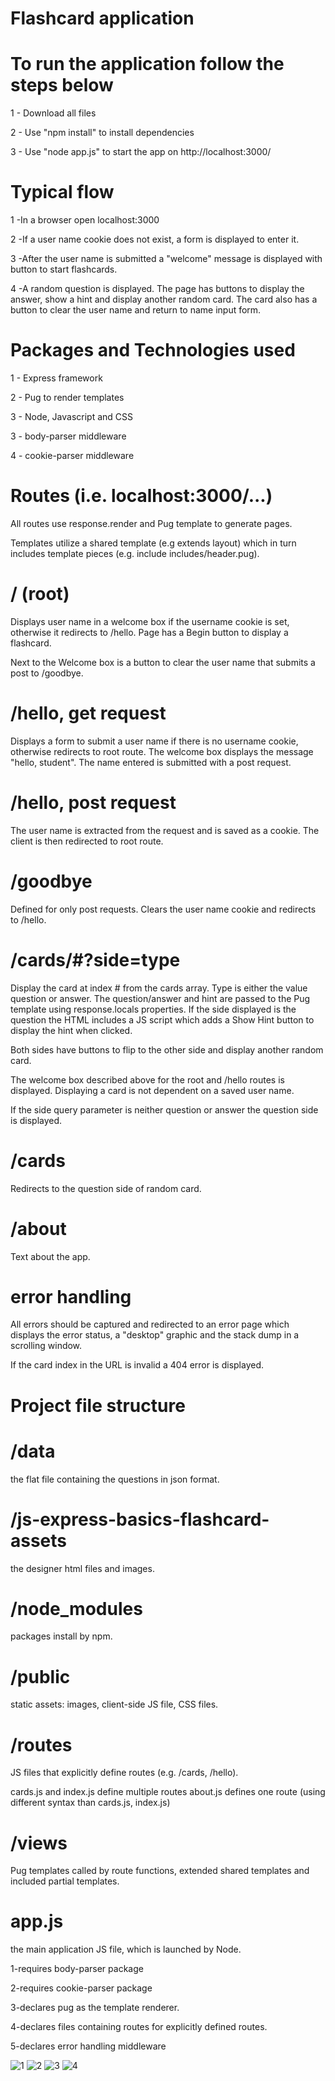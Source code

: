 # Flashcard application 

# To run the application follow the steps below

1 - Download all files

2 - Use "npm install" to install dependencies

3 - Use "node app.js" to start the app on http://localhost:3000/

# Typical flow

1 -In a browser open localhost:3000

2 -If a user name cookie does not exist, a form is displayed to enter it.

3 -After the user name is submitted a "welcome" message is displayed with button to start flashcards.

4 -A random question is displayed. The page has buttons to display the answer, show a hint and display another random card. The card also has a button to clear the user name and return to name input form.

# Packages and Technologies used

1 - Express framework

2 - Pug to render templates

3 - Node, Javascript and CSS

3 - body-parser middleware

4 - cookie-parser middleware

# Routes (i.e. localhost:3000/...)

All routes use response.render and Pug template to generate pages.

Templates utilize a shared template (e.g extends layout) which in turn includes template pieces (e.g. include includes/header.pug).

# / (root)
Displays user name in a welcome box if the username cookie is set, otherwise it redirects to /hello. Page has a Begin button to display a flashcard.

Next to the Welcome box is a button to clear the user name that submits a post to /goodbye.

# /hello, get request
Displays a form to submit a user name if there is no username cookie, otherwise redirects to root route. The welcome box displays the message "hello, student". The name entered is submitted with a post request.

# /hello, post request
The user name is extracted from the request and is saved as a cookie. The client is then redirected to root route.

# /goodbye
Defined for only post requests. Clears the user name cookie and redirects to /hello.

# /cards/#?side=type
Display the card at index # from the cards array. Type is either the value question or answer. The question/answer and hint are passed to the Pug template using response.locals properties. If the side displayed is the question the HTML includes a JS script which adds a Show Hint button to display the hint when clicked.

Both sides have buttons to flip to the other side and display another random card.

The welcome box described above for the root and /hello routes is displayed. Displaying a card is not dependent on a saved user name.

If the side query parameter is neither question or answer the question side is displayed.

# /cards
Redirects to the question side of random card.

# /about
Text about the app.

# error handling
All errors should be captured and redirected to an error page which displays the error status, a "desktop" graphic and the stack dump in a scrolling window.

If the card index in the URL is invalid a 404 error is displayed.

# Project file structure
# /data
the flat file containing the questions in json format.

# /js-express-basics-flashcard-assets
the designer html files and images.

# /node_modules
packages install by npm.

# /public
static assets: images, client-side JS file, CSS files.

# /routes
JS files that explicitly define routes (e.g. /cards, /hello).

cards.js and index.js define multiple routes
about.js defines one route (using different syntax than cards.js, index.js)

# /views
Pug templates called by route functions, extended shared templates and included partial templates.

# app.js
the main application JS file, which is launched by Node.

1-requires body-parser package

2-requires cookie-parser package

3-declares pug as the template renderer.

4-declares files containing routes for explicitly defined routes.

5-declares error handling middleware

![1](https://user-images.githubusercontent.com/26305085/55689584-30a8bb00-5954-11e9-826f-89b52d2d25ee.png)
![2](https://user-images.githubusercontent.com/26305085/55689585-30a8bb00-5954-11e9-9958-f267b3adede5.png)
![3](https://user-images.githubusercontent.com/26305085/55689586-30a8bb00-5954-11e9-812b-3f8c6ab9dbe1.png)
![4](https://user-images.githubusercontent.com/26305085/55689587-31415180-5954-11e9-83e4-062f6e479184.png)
